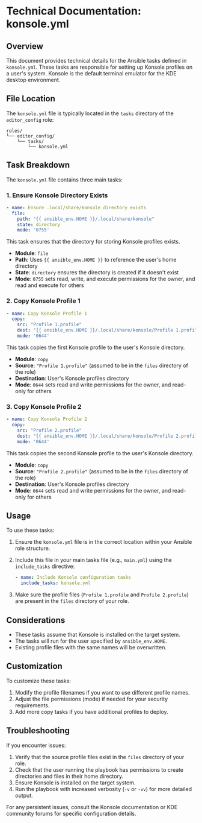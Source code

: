 # Technical Documentation: konsole.yml

## Overview

This document provides technical details for the Ansible tasks defined in `konsole.yml`. These tasks are responsible for setting up Konsole profiles on a user's system. Konsole is the default terminal emulator for the KDE desktop environment.

## File Location

The `konsole.yml` file is typically located in the `tasks` directory of the `editor_config` role:

```
roles/
└── editor_config/
    └── tasks/
        └── konsole.yml
```

## Task Breakdown

The `konsole.yml` file contains three main tasks:

### 1. Ensure Konsole Directory Exists

```yaml
- name: Ensure .local/share/konsole directory exists
  file:
    path: "{{ ansible_env.HOME }}/.local/share/konsole"
    state: directory
    mode: '0755'
```

This task ensures that the directory for storing Konsole profiles exists.

- **Module**: `file`
- **Path**: Uses `{{ ansible_env.HOME }}` to reference the user's home directory
- **State**: `directory` ensures the directory is created if it doesn't exist
- **Mode**: `0755` sets read, write, and execute permissions for the owner, and read and execute for others

### 2. Copy Konsole Profile 1

```yaml
- name: Copy Konsole Profile 1
  copy:
    src: "Profile 1.profile"
    dest: "{{ ansible_env.HOME }}/.local/share/konsole/Profile 1.profile"
    mode: '0644'
```

This task copies the first Konsole profile to the user's Konsole directory.

- **Module**: `copy`
- **Source**: `"Profile 1.profile"` (assumed to be in the `files` directory of the role)
- **Destination**: User's Konsole profiles directory
- **Mode**: `0644` sets read and write permissions for the owner, and read-only for others

### 3. Copy Konsole Profile 2

```yaml
- name: Copy Konsole Profile 2
  copy:
    src: "Profile 2.profile"
    dest: "{{ ansible_env.HOME }}/.local/share/konsole/Profile 2.profile"
    mode: '0644'
```

This task copies the second Konsole profile to the user's Konsole directory.

- **Module**: `copy`
- **Source**: `"Profile 2.profile"` (assumed to be in the `files` directory of the role)
- **Destination**: User's Konsole profiles directory
- **Mode**: `0644` sets read and write permissions for the owner, and read-only for others

## Usage

To use these tasks:

1. Ensure the `konsole.yml` file is in the correct location within your Ansible role structure.
2. Include this file in your main tasks file (e.g., `main.yml`) using the `include_tasks` directive:

   ```yaml
   - name: Include Konsole configuration tasks
     include_tasks: konsole.yml
   ```

3. Make sure the profile files (`Profile 1.profile` and `Profile 2.profile`) are present in the `files` directory of your role.

## Considerations

- These tasks assume that Konsole is installed on the target system.
- The tasks will run for the user specified by `ansible_env.HOME`.
- Existing profile files with the same names will be overwritten.

## Customization

To customize these tasks:

1. Modify the profile filenames if you want to use different profile names.
2. Adjust the file permissions (mode) if needed for your security requirements.
3. Add more copy tasks if you have additional profiles to deploy.

## Troubleshooting

If you encounter issues:

1. Verify that the source profile files exist in the `files` directory of your role.
2. Check that the user running the playbook has permissions to create directories and files in their home directory.
3. Ensure Konsole is installed on the target system.
4. Run the playbook with increased verbosity (`-v` or `-vv`) for more detailed output.

For any persistent issues, consult the Konsole documentation or KDE community forums for specific configuration details.
